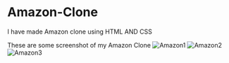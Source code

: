 # Amazon-Clone
I have made Amazon clone using HTML AND CSS

These are some screenshot of my Amazon Clone
![Amazon1](https://github.com/sagarikaghom14/Amazon-Clone/assets/130879668/758363b2-1f3f-4fdd-bb9c-41ec95835c75)
![Amazon2](https://github.com/sagarikaghom14/Amazon-Clone/assets/130879668/1c3a6c7d-fd94-40e2-b712-eb144bb4986b)
![Amazon3](https://github.com/sagarikaghom14/Amazon-Clone/assets/130879668/33a1089f-1826-42b1-91f6-eebcf07cf896)
